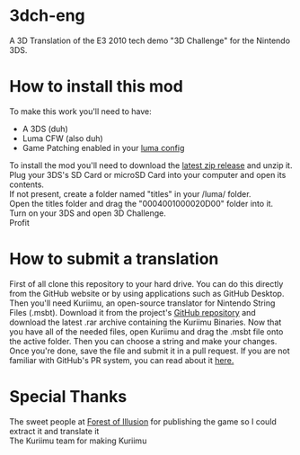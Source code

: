# 3dch-eng
A 3D Translation of the E3 2010 tech demo "3D Challenge" for the Nintendo 3DS.

# How to install this mod
To make this work you'll need to have:<br/>
- A 3DS (duh)<br/>
- Luma CFW (also duh)<br/>
- Game Patching enabled in your [luma config](https://github.com/LumaTeam/Luma3DS/wiki/Optional-features)<br/>

To install the mod you'll need to download the [latest zip release](https://github.com/matthew-5pl/3dch-eng/releases/latest) and unzip it.<br/>
Plug your 3DS's SD Card or microSD Card into your computer and open its contents.<br/>
If not present, create a folder named "titles" in your /luma/ folder.<br/>
Open the titles folder and drag the "0004001000020D00" folder into it.<br/>
Turn on your 3DS and open 3D Challenge.<br/>
Profit

# How to submit a translation
First of all clone this repository to your hard drive. 
You can do this directly from the GitHub website 
or by using applications such as GitHub Desktop.
Then you'll need Kuriimu, an open-source translator
for Nintendo String Files (.msbt). Download it from the project's [GitHub repository](https://github.com/IcySon55/Kuriimu/releases)
and download the latest .rar archive containing the Kuriimu Binaries.
Now that you have all of the needed files, open Kuriimu and drag the .msbt
file onto the active folder. Then you can choose a string and make your changes.
Once you're done, save the file and submit it in a pull request. If you are not
familiar with GitHub's PR system, you can read about it [here.](https://docs.github.com/en/free-pro-team@latest/github/collaborating-with-issues-and-pull-requests/creating-a-pull-request)

# Special Thanks

The sweet people at [Forest of Illusion](https://twitter.com/forestillusion) for publishing the game so I could extract it and translate it <br/>
The Kuriimu team for making Kuriimu

